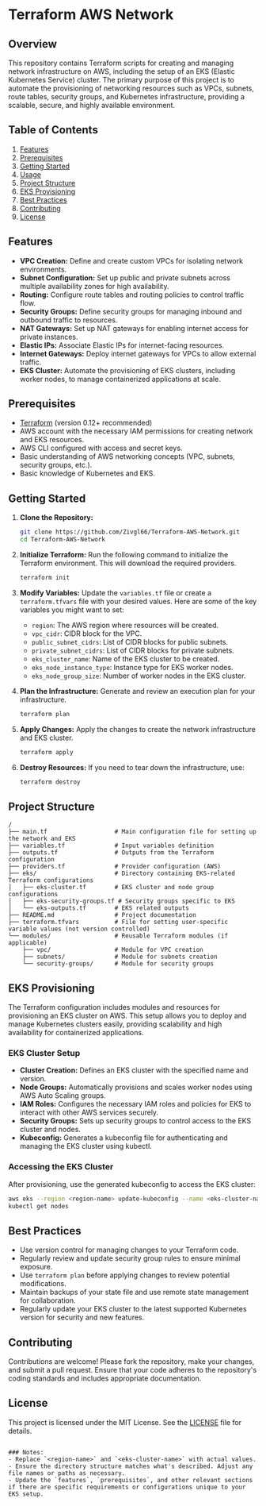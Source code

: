 # Terraform AWS Network

## Overview
This repository contains Terraform scripts for creating and managing network infrastructure on AWS, including the setup of an EKS (Elastic Kubernetes Service) cluster. The primary purpose of this project is to automate the provisioning of networking resources such as VPCs, subnets, route tables, security groups, and Kubernetes infrastructure, providing a scalable, secure, and highly available environment.

## Table of Contents
1. [Features](#features)
2. [Prerequisites](#prerequisites)
3. [Getting Started](#getting-started)
4. [Usage](#usage)
5. [Project Structure](#project-structure)
6. [EKS Provisioning](#eks-provisioning)
7. [Best Practices](#best-practices)
8. [Contributing](#contributing)
9. [License](#license)

## Features
- **VPC Creation:** Define and create custom VPCs for isolating network environments.
- **Subnet Configuration:** Set up public and private subnets across multiple availability zones for high availability.
- **Routing:** Configure route tables and routing policies to control traffic flow.
- **Security Groups:** Define security groups for managing inbound and outbound traffic to resources.
- **NAT Gateways:** Set up NAT gateways for enabling internet access for private instances.
- **Elastic IPs:** Associate Elastic IPs for internet-facing resources.
- **Internet Gateways:** Deploy internet gateways for VPCs to allow external traffic.
- **EKS Cluster:** Automate the provisioning of EKS clusters, including worker nodes, to manage containerized applications at scale.

## Prerequisites
- [Terraform](https://www.terraform.io/downloads.html) (version 0.12+ recommended)
- AWS account with the necessary IAM permissions for creating network and EKS resources.
- AWS CLI configured with access and secret keys.
- Basic understanding of AWS networking concepts (VPC, subnets, security groups, etc.).
- Basic knowledge of Kubernetes and EKS.

## Getting Started

1. **Clone the Repository:**
    ```bash
    git clone https://github.com/Zivgl66/Terraform-AWS-Network.git
    cd Terraform-AWS-Network
    ```

2. **Initialize Terraform:**
    Run the following command to initialize the Terraform environment. This will download the required providers.
    ```bash
    terraform init
    ```

3. **Modify Variables:**
    Update the `variables.tf` file or create a `terraform.tfvars` file with your desired values. Here are some of the key variables you might want to set:
    - `region`: The AWS region where resources will be created.
    - `vpc_cidr`: CIDR block for the VPC.
    - `public_subnet_cidrs`: List of CIDR blocks for public subnets.
    - `private_subnet_cidrs`: List of CIDR blocks for private subnets.
    - `eks_cluster_name`: Name of the EKS cluster to be created.
    - `eks_node_instance_type`: Instance type for EKS worker nodes.
    - `eks_node_group_size`: Number of worker nodes in the EKS cluster.

4. **Plan the Infrastructure:**
    Generate and review an execution plan for your infrastructure.
    ```bash
    terraform plan
    ```

5. **Apply Changes:**
    Apply the changes to create the network infrastructure and EKS cluster.
    ```bash
    terraform apply
    ```

6. **Destroy Resources:**
    If you need to tear down the infrastructure, use:
    ```bash
    terraform destroy
    ```

## Project Structure

```plaintext
/
├── main.tf                   # Main configuration file for setting up the network and EKS
├── variables.tf              # Input variables definition
├── outputs.tf                # Outputs from the Terraform configuration
├── providers.tf              # Provider configuration (AWS)
├── eks/                      # Directory containing EKS-related Terraform configurations
│   ├── eks-cluster.tf        # EKS cluster and node group configurations
│   ├── eks-security-groups.tf # Security groups specific to EKS
│   └── eks-outputs.tf        # EKS related outputs
├── README.md                 # Project documentation
├── terraform.tfvars          # File for setting user-specific variable values (not version controlled)
└── modules/                  # Reusable Terraform modules (if applicable)
    ├── vpc/                  # Module for VPC creation
    ├── subnets/              # Module for subnets creation
    └── security-groups/      # Module for security groups
```

## EKS Provisioning
The Terraform configuration includes modules and resources for provisioning an EKS cluster on AWS. This setup allows you to deploy and manage Kubernetes clusters easily, providing scalability and high availability for containerized applications.

### EKS Cluster Setup
- **Cluster Creation:** Defines an EKS cluster with the specified name and version.
- **Node Groups:** Automatically provisions and scales worker nodes using AWS Auto Scaling groups.
- **IAM Roles:** Configures the necessary IAM roles and policies for EKS to interact with other AWS services securely.
- **Security Groups:** Sets up security groups to control access to the EKS cluster and nodes.
- **Kubeconfig:** Generates a kubeconfig file for authenticating and managing the EKS cluster using kubectl.

### Accessing the EKS Cluster
After provisioning, use the generated kubeconfig to access the EKS cluster:
```bash
aws eks --region <region-name> update-kubeconfig --name <eks-cluster-name>
kubectl get nodes
```

## Best Practices
- Use version control for managing changes to your Terraform code.
- Regularly review and update security group rules to ensure minimal exposure.
- Use `terraform plan` before applying changes to review potential modifications.
- Maintain backups of your state file and use remote state management for collaboration.
- Regularly update your EKS cluster to the latest supported Kubernetes version for security and new features.

## Contributing
Contributions are welcome! Please fork the repository, make your changes, and submit a pull request. Ensure that your code adheres to the repository's coding standards and includes appropriate documentation.

## License
This project is licensed under the MIT License. See the [LICENSE](LICENSE) file for details.
```

### Notes:
- Replace `<region-name>` and `<eks-cluster-name>` with actual values.
- Ensure the directory structure matches what's described. Adjust any file names or paths as necessary.
- Update the `features`, `prerequisites`, and other relevant sections if there are specific requirements or configurations unique to your EKS setup.
